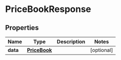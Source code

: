
# PriceBookResponse

## Properties
Name | Type | Description | Notes
------------ | ------------- | ------------- | -------------
**data** | [**PriceBook**](PriceBook.md) |  |  [optional]



